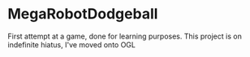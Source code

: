 # MegaRobotDodgeball
First attempt at a game, done for learning purposes. This project is on indefinite hiatus, I've moved onto OGL
